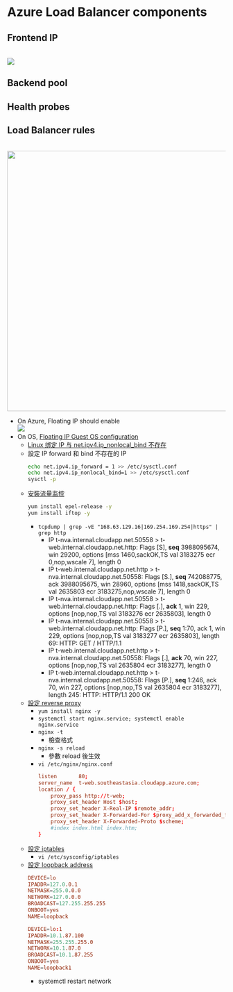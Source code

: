 # Azure Load Balancer components
## Frontend IP
<br><img src="https://docs.microsoft.com/en-us/azure/load-balancer/media/load-balancer-overview/load-balancer.png">

## Backend pool
## Health probes
## Load Balancer rules
<br><img src="https://docs.microsoft.com/en-us/azure/load-balancer/media/load-balancer-components/lbrules.png" width=600>

- On Azure, Floating IP should enable
    <br><img src="https://docs.microsoft.com/en-us/azure/load-balancer/media/load-balancer-multivip-overview/load-balancer-multivip-dsr.png">
- On OS, [Floating IP Guest OS configuration](https://docs.microsoft.com/en-us/azure/load-balancer/load-balancer-floating-ip#floating-ip-guest-os-configuration)
    - [Linux 绑定 IP 与 net.ipv4.ip_nonlocal_bind 不存在](https://www.igiftidea.com/article/11556082942.html)
    - 設定 IP forward 和 bind 不存在的 IP
        ```bash
        echo net.ipv4.ip_forward = 1 >> /etc/sysctl.conf
        echo net.ipv4.ip_nonlocal_bind=1 >> /etc/sysctl.conf
        sysctl -p
        ```
    - [安裝流量监控](https://www.geeksforgeeks.org/how-to-install-nload-in-linux/)
        ```bash
        yum install epel-release -y
        yum install iftop -y
        ```
        - `tcpdump | grep -vE "168.63.129.16|169.254.169.254|https" | grep http`
            - IP t-nva.internal.cloudapp.net.50558 > t-web.internal.cloudapp.net.http: Flags [S], **seq** 3988095674, win 29200, options [mss 1460,sackOK,TS val 3183275 ecr 0,nop,wscale 7], length 0
            - IP t-web.internal.cloudapp.net.http > t-nva.internal.cloudapp.net.50558: Flags [S.], **seq** 742088775, ack 3988095675, win 28960, options [mss 1418,sackOK,TS val 2635803 ecr 3183275,nop,wscale 7], length 0
            - IP t-nva.internal.cloudapp.net.50558 > t-web.internal.cloudapp.net.http: Flags [.], **ack** 1, win 229, options [nop,nop,TS val 3183276 ecr 2635803], length 0
            - IP t-nva.internal.cloudapp.net.50558 > t-web.internal.cloudapp.net.http: Flags [P.], **seq** 1:70, ack 1, win 229, options [nop,nop,TS val 3183277 ecr 2635803], length 69: HTTP: GET / HTTP/1.1
            - IP t-web.internal.cloudapp.net.http > t-nva.internal.cloudapp.net.50558: Flags [.], **ack** 70, win 227, options [nop,nop,TS val 2635804 ecr 3183277], length 0
            - IP t-web.internal.cloudapp.net.http > t-nva.internal.cloudapp.net.50558: Flags [P.], **seq** 1:246, ack 70, win 227, options [nop,nop,TS val 2635804 ecr 3183277], length 245: HTTP: HTTP/1.1 200 OK
    - [設定 reverse proxy](https://www.maxlist.xyz/2020/06/18/flask-nginx/)
        - `yum install nginx -y`
        - `systemctl start nginx.service; systemctl enable nginx.service`
        - `nginx -t`
            - 檢查格式
        - `nginx -s reload`
            - 參數 reload 後生效
        - `vi /etc/nginx/nginx.conf`
            ```conf
            listen       80;
            server_name  t-web.southeastasia.cloudapp.azure.com;
            location / {
                proxy_pass http://t-web;
                proxy_set_header Host $host;
                proxy_set_header X-Real-IP $remote_addr;
                proxy_set_header X-Forwarded-For $proxy_add_x_forwarded_for;
                proxy_set_header X-Forwarded-Proto $scheme;
                #index index.html index.htm;
            }
            ```
    - [設定 iptables](http://www.noobyard.com/article/p-urmalkcy-t.html)
        - `vi /etc/sysconfig/iptables`
    - [設定 loopback address](https://leoprosoho.pixnet.net/blog/post/27398897)
        ```conf
        DEVICE=lo
        IPADDR=127.0.0.1
        NETMASK=255.0.0.0
        NETWORK=127.0.0.0
        BROADCAST=127.255.255.255
        ONBOOT=yes
        NAME=loopback

        DEVICE=lo:1
        IPADDR=10.1.87.100
        NETMASK=255.255.255.0
        NETWORK=10.1.87.0
        BROADCAST=10.1.87.255
        ONBOOT=yes
        NAME=loopback1
        ```
        - systemctl restart network
